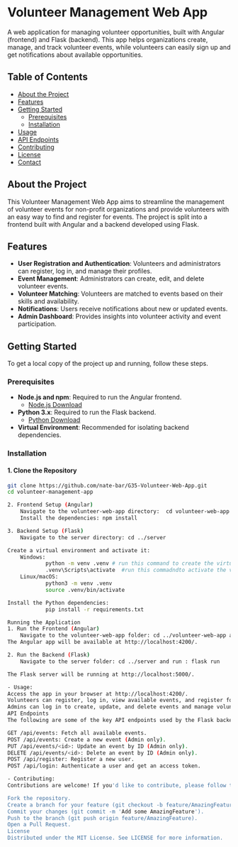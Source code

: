 # Volunteer Management Web App

A web application for managing volunteer opportunities, built with Angular (frontend) and Flask (backend). This app helps organizations create, manage, and track volunteer events, while volunteers can easily sign up and get notifications about available opportunities.

## Table of Contents

- [About the Project](#about-the-project)
- [Features](#features)
- [Getting Started](#getting-started)
  - [Prerequisites](#prerequisites)
  - [Installation](#installation)
- [Usage](#usage)
- [API Endpoints](#api-endpoints)
- [Contributing](#contributing)
- [License](#license)
- [Contact](#contact)

## About the Project

This Volunteer Management Web App aims to streamline the management of volunteer events for non-profit organizations and provide volunteers with an easy way to find and register for events. The project is split into a frontend built with Angular and a backend developed using Flask.

## Features

- **User Registration and Authentication**: Volunteers and administrators can register, log in, and manage their profiles.
- **Event Management**: Administrators can create, edit, and delete volunteer events.
- **Volunteer Matching**: Volunteers are matched to events based on their skills and availability.
- **Notifications**: Users receive notifications about new or updated events.
- **Admin Dashboard**: Provides insights into volunteer activity and event participation.

## Getting Started

To get a local copy of the project up and running, follow these steps.

### Prerequisites

- **Node.js and npm**: Required to run the Angular frontend.
  - [Node.js Download](https://nodejs.org/)
- **Python 3.x**: Required to run the Flask backend.
  - [Python Download](https://www.python.org/downloads/)
- **Virtual Environment**: Recommended for isolating backend dependencies.

### Installation

#### 1. Clone the Repository

```bash
git clone https://github.com/nate-bar/G35-Volunteer-Web-App.git
cd volunteer-management-app

2. Frontend Setup (Angular)
    Navigate to the volunteer-web-app directory:  cd volunteer-web-app
    Install the dependencies: npm install

3. Backend Setup (Flask)
    Navigate to the server directory: cd ../server

Create a virtual environment and activate it:
    Windows:
            python -m venv .venv # run this command to create the virtual environment
            .venv\Scripts\activate  #run this commadndto activate the virtual environment
    Linux/macOS:
            python3 -m venv .venv
            source .venv/bin/activate

Install the Python dependencies:
            pip install -r requirements.txt

Running the Application
1. Run the Frontend (Angular)
    Navigate to the volunteer-web-app folder: cd ../volunteer-web-app and run : ng serve
The Angular app will be available at http://localhost:4200/.

2. Run the Backend (Flask)
    Navigate to the server folder: cd ../server and run : flask run

The Flask server will be running at http://localhost:5000/.

- Usage:
Access the app in your browser at http://localhost:4200/.
Volunteers can register, log in, view available events, and register for them.
Admins can log in to create, update, and delete events and manage volunteers.
API Endpoints
The following are some of the key API endpoints used by the Flask backend:

GET /api/events: Fetch all available events.
POST /api/events: Create a new event (Admin only).
PUT /api/events/<id>: Update an event by ID (Admin only).
DELETE /api/events/<id>: Delete an event by ID (Admin only).
POST /api/register: Register a new user.
POST /api/login: Authenticate a user and get an access token.

- Contributing:
Contributions are welcome! If you'd like to contribute, please follow these steps:

Fork the repository.
Create a branch for your feature (git checkout -b feature/AmazingFeature).
Commit your changes (git commit -m 'Add some AmazingFeature').
Push to the branch (git push origin feature/AmazingFeature).
Open a Pull Request.
License
Distributed under the MIT License. See LICENSE for more information.








